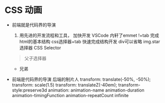 # CSS 动画
- 前端就是代码界的导演
  1. 用先进的开发流程和工具， 加快开发
    VSCode 内轩了emmet 
    !+tab   完成html的基本结构
    css选择器+tab 快速完成结构开发 
    div可以省略 img.star 
    选择器 CSS Selector 
    > 父子选择器
    + 兄弟 

- 前端是代码界的导演
  后端的制片人 
  transform: translate(-50%, -50%);
  transform: scale(1.5)
  transform: translateZ(-40em);
  transform-style:preserve3d
  animation: animation-name animation-duration animation-timingFunction
  animation-repeatCount infinite
   
    